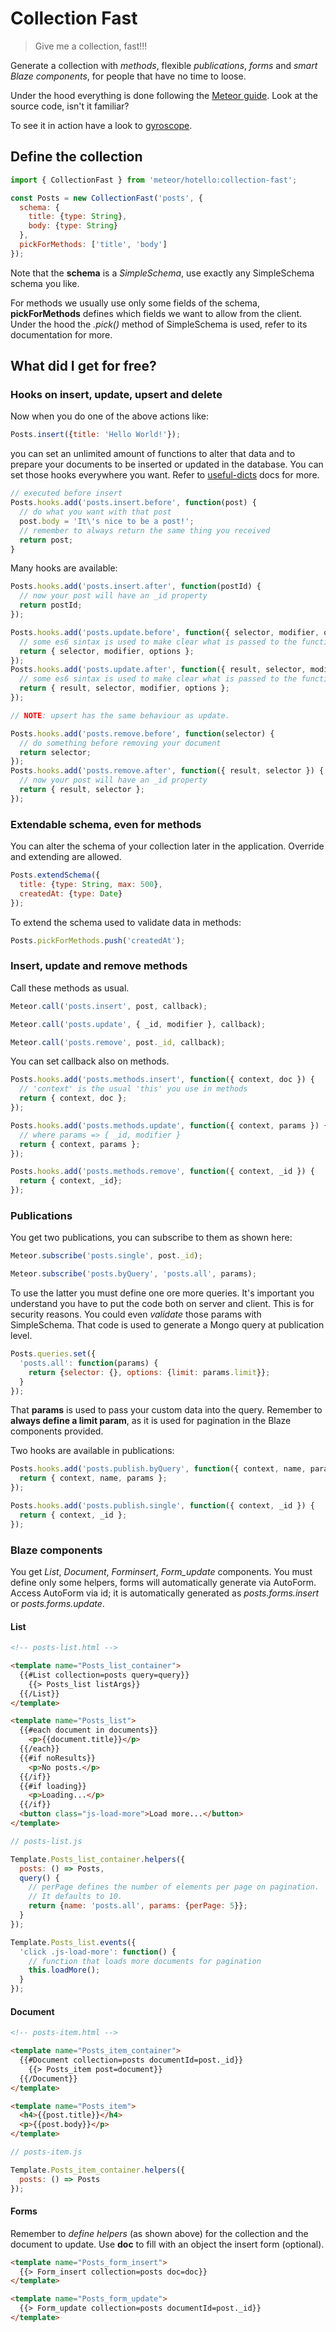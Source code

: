 # Collection Fast

> Give me a collection, fast!!!

Generate a collection with *methods*, flexible *publications*, *forms* and *smart Blaze components*, for people that have no time to loose.

Under the hood everything is done following the [Meteor guide](https://guide.meteor.com/). Look at the source code, isn't it familiar?

To see it in action have a look to [gyroscope](https://github.com/hotello/gyroscope).
## Define the collection
```js
import { CollectionFast } from 'meteor/hotello:collection-fast';

const Posts = new CollectionFast('posts', {
  schema: {
    title: {type: String},
    body: {type: String}
  },
  pickForMethods: ['title', 'body']
});
```
Note that the **schema** is a *SimpleSchema*, use exactly any SimpleSchema schema you like.

For methods we usually use only some fields of the schema, **pickForMethods** defines which fields we want to allow from the client.
Under the hood the *.pick()* method of SimpleSchema is used, refer to its documentation for more.
## What did I get for free?
### Hooks on insert, update, upsert and delete
Now when you do one of the above actions like:
```js
Posts.insert({title: 'Hello World!'});
```
you can set an unlimited amount of functions to alter that data and to prepare your documents to be inserted or updated in the database. You can set those hooks everywhere you want. Refer to [useful-dicts](https://github.com/hotello/useful-dicts) docs for more.
```js
// executed before insert
Posts.hooks.add('posts.insert.before', function(post) {
  // do what you want with that post
  post.body = 'It\'s nice to be a post!';
  // remember to always return the same thing you received
  return post;
}
```
Many hooks are available:
```js
Posts.hooks.add('posts.insert.after', function(postId) {
  // now your post will have an _id property
  return postId;
});

Posts.hooks.add('posts.update.before', function({ selector, modifier, options }) {
  // some es6 sintax is used to make clear what is passed to the function
  return { selector, modifier, options };
});
Posts.hooks.add('posts.update.after', function({ result, selector, modifier, options }) {
  // some es6 sintax is used to make clear what is passed to the function
  return { result, selector, modifier, options };
});

// NOTE: upsert has the same behaviour as update.

Posts.hooks.add('posts.remove.before', function(selector) {
  // do something before removing your document
  return selector;
});
Posts.hooks.add('posts.remove.after', function({ result, selector }) {
  // now your post will have an _id property
  return { result, selector };
});
```
### Extendable schema, even for methods
You can alter the schema of your collection later in the application. Override and extending are allowed.
```js
Posts.extendSchema({
  title: {type: String, max: 500},
  createdAt: {type: Date}
});
```
To extend the schema used to validate data in methods:
```js
Posts.pickForMethods.push('createdAt');
```
### Insert, update and remove methods
Call these methods as usual.
```js
Meteor.call('posts.insert', post, callback);

Meteor.call('posts.update', { _id, modifier }, callback);

Meteor.call('posts.remove', post._id, callback);
```
You can set callback also on methods.
```js
Posts.hooks.add('posts.methods.insert', function({ context, doc }) {
  // 'context' is the usual 'this' you use in methods
  return { context, doc };
});

Posts.hooks.add('posts.methods.update', function({ context, params }) {
  // where params => { _id, modifier }
  return { context, params };
});

Posts.hooks.add('posts.methods.remove', function({ context, _id }) {
  return { context, _id};
});
```
### Publications
You get two publications, you can subscribe to them as shown here:
```js
Meteor.subscribe('posts.single', post._id);

Meteor.subscribe('posts.byQuery', 'posts.all', params);
```
To use the latter you must define one ore more queries. It's important you understand you have to put the code both on server and client. This is for security reasons. You could even *validate* those params with SimpleSchema. That code is used to generate a Mongo query at publication level.
```js
Posts.queries.set({
  'posts.all': function(params) {
    return {selector: {}, options: {limit: params.limit}};
  }
});
```
That **params** is used to pass your custom data into the query. Remember to **always define a limit param**, as it is used for pagination in the Blaze components provided.

Two hooks are available in publications:
```js
Posts.hooks.add('posts.publish.byQuery', function({ context, name, params }) {
  return { context, name, params };
});

Posts.hooks.add('posts.publish.single', function({ context, _id }) {
  return { context, _id };
});
```
### Blaze components
You get *List*, *Document*, *Forminsert*, *Form_update* components. You must define only some helpers, forms will automatically generate via AutoForm. Access AutoForm via id; it is automatically generated as *posts.forms.insert* or *posts.forms.update*.
#### List
```html
<!-- posts-list.html -->

<template name="Posts_list_container">
  {{#List collection=posts query=query}}
    {{> Posts_list listArgs}}
  {{/List}}
</template>

<template name="Posts_list">
  {{#each document in documents}}
    <p>{{document.title}}</p>
  {{/each}}
  {{#if noResults}}
    <p>No posts.</p>
  {{/if}}
  {{#if loading}}
    <p>Loading...</p>
  {{/if}}
  <button class="js-load-more">Load more...</button>
</template>
```
```js
// posts-list.js

Template.Posts_list_container.helpers({
  posts: () => Posts,
  query() {
    // perPage defines the number of elements per page on pagination.
    // It defaults to 10.
    return {name: 'posts.all', params: {perPage: 5}};
  }
});

Template.Posts_list.events({
  'click .js-load-more': function() {
    // function that loads more documents for pagination
    this.loadMore();
  }
});
```
#### Document
```html
<!-- posts-item.html -->

<template name="Posts_item_container">
  {{#Document collection=posts documentId=post._id}}
    {{> Posts_item post=document}}
  {{/Document}}
</template>

<template name="Posts_item">
  <h4>{{post.title}}</h4>
  <p>{{post.body}}</p>
</template>
```
```js
// posts-item.js

Template.Posts_item_container.helpers({
  posts: () => Posts
});
```
#### Forms
Remember to *define helpers* (as shown above) for the collection and the document to update.
Use **doc** to fill with an object the insert form (optional).
```html
<template name="Posts_form_insert">
  {{> Form_insert collection=posts doc=doc}}
</template>

<template name="Posts_form_update">
  {{> Form_update collection=posts documentId=post._id}}
</template>
```
